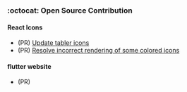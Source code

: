 
### :octocat: Open Source Contribution
#### React Icons
- (PR) [Update tabler icons](https://github.com/react-icons/react-icons/pull/811)
- (PR) [Resolve incorrect rendering of some colored icons](https://github.com/react-icons/react-icons/pull/830)

#### flutter website
- (PR) [](https://github.com/flutter/website/pull/10721)
